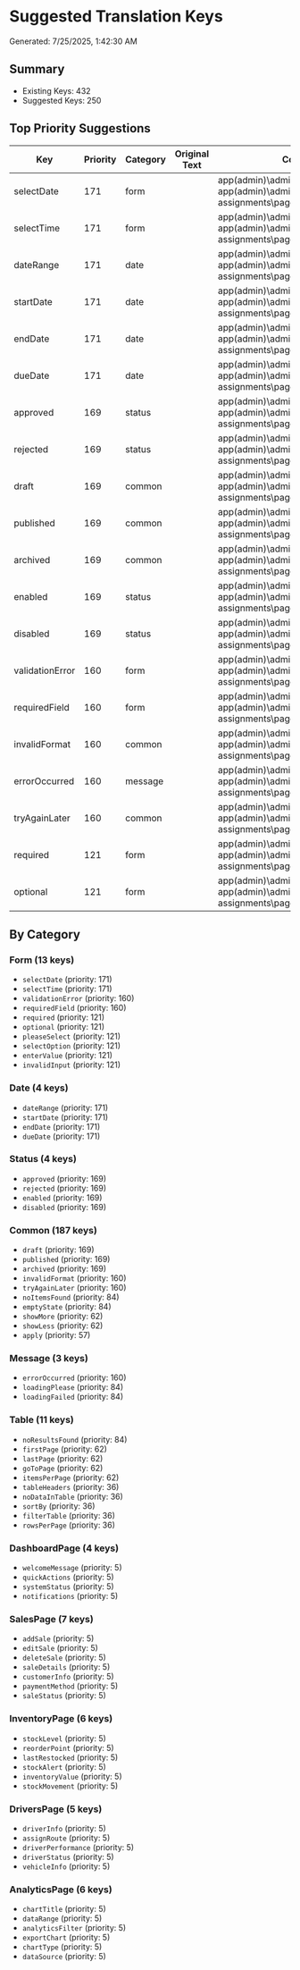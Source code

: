# Suggested Translation Keys

Generated: 7/25/2025, 1:42:30 AM

## Summary

- Existing Keys: 432
- Suggested Keys: 250

## Top Priority Suggestions

| Key             | Priority | Category | Original Text | Contexts                                                                                 |
| --------------- | -------- | -------- | ------------- | ---------------------------------------------------------------------------------------- |
| selectDate      | 171      | form     |               | app\(admin)\admin\companies\page.tsx, app\(admin)\admin\distributor-assignments\page.tsx |
| selectTime      | 171      | form     |               | app\(admin)\admin\companies\page.tsx, app\(admin)\admin\distributor-assignments\page.tsx |
| dateRange       | 171      | date     |               | app\(admin)\admin\companies\page.tsx, app\(admin)\admin\distributor-assignments\page.tsx |
| startDate       | 171      | date     |               | app\(admin)\admin\companies\page.tsx, app\(admin)\admin\distributor-assignments\page.tsx |
| endDate         | 171      | date     |               | app\(admin)\admin\companies\page.tsx, app\(admin)\admin\distributor-assignments\page.tsx |
| dueDate         | 171      | date     |               | app\(admin)\admin\companies\page.tsx, app\(admin)\admin\distributor-assignments\page.tsx |
| approved        | 169      | status   |               | app\(admin)\admin\companies\page.tsx, app\(admin)\admin\distributor-assignments\page.tsx |
| rejected        | 169      | status   |               | app\(admin)\admin\companies\page.tsx, app\(admin)\admin\distributor-assignments\page.tsx |
| draft           | 169      | common   |               | app\(admin)\admin\companies\page.tsx, app\(admin)\admin\distributor-assignments\page.tsx |
| published       | 169      | common   |               | app\(admin)\admin\companies\page.tsx, app\(admin)\admin\distributor-assignments\page.tsx |
| archived        | 169      | common   |               | app\(admin)\admin\companies\page.tsx, app\(admin)\admin\distributor-assignments\page.tsx |
| enabled         | 169      | status   |               | app\(admin)\admin\companies\page.tsx, app\(admin)\admin\distributor-assignments\page.tsx |
| disabled        | 169      | status   |               | app\(admin)\admin\companies\page.tsx, app\(admin)\admin\distributor-assignments\page.tsx |
| validationError | 160      | form     |               | app\(admin)\admin\companies\page.tsx, app\(admin)\admin\distributor-assignments\page.tsx |
| requiredField   | 160      | form     |               | app\(admin)\admin\companies\page.tsx, app\(admin)\admin\distributor-assignments\page.tsx |
| invalidFormat   | 160      | common   |               | app\(admin)\admin\companies\page.tsx, app\(admin)\admin\distributor-assignments\page.tsx |
| errorOccurred   | 160      | message  |               | app\(admin)\admin\companies\page.tsx, app\(admin)\admin\distributor-assignments\page.tsx |
| tryAgainLater   | 160      | common   |               | app\(admin)\admin\companies\page.tsx, app\(admin)\admin\distributor-assignments\page.tsx |
| required        | 121      | form     |               | app\(admin)\admin\companies\page.tsx, app\(admin)\admin\distributor-assignments\page.tsx |
| optional        | 121      | form     |               | app\(admin)\admin\companies\page.tsx, app\(admin)\admin\distributor-assignments\page.tsx |

## By Category

### Form (13 keys)

- `selectDate` (priority: 171)
- `selectTime` (priority: 171)
- `validationError` (priority: 160)
- `requiredField` (priority: 160)
- `required` (priority: 121)
- `optional` (priority: 121)
- `pleaseSelect` (priority: 121)
- `selectOption` (priority: 121)
- `enterValue` (priority: 121)
- `invalidInput` (priority: 121)

### Date (4 keys)

- `dateRange` (priority: 171)
- `startDate` (priority: 171)
- `endDate` (priority: 171)
- `dueDate` (priority: 171)

### Status (4 keys)

- `approved` (priority: 169)
- `rejected` (priority: 169)
- `enabled` (priority: 169)
- `disabled` (priority: 169)

### Common (187 keys)

- `draft` (priority: 169)
- `published` (priority: 169)
- `archived` (priority: 169)
- `invalidFormat` (priority: 160)
- `tryAgainLater` (priority: 160)
- `noItemsFound` (priority: 84)
- `emptyState` (priority: 84)
- `showMore` (priority: 62)
- `showLess` (priority: 62)
- `apply` (priority: 57)

### Message (3 keys)

- `errorOccurred` (priority: 160)
- `loadingPlease` (priority: 84)
- `loadingFailed` (priority: 84)

### Table (11 keys)

- `noResultsFound` (priority: 84)
- `firstPage` (priority: 62)
- `lastPage` (priority: 62)
- `goToPage` (priority: 62)
- `itemsPerPage` (priority: 62)
- `tableHeaders` (priority: 36)
- `noDataInTable` (priority: 36)
- `sortBy` (priority: 36)
- `filterTable` (priority: 36)
- `rowsPerPage` (priority: 36)

### DashboardPage (4 keys)

- `welcomeMessage` (priority: 5)
- `quickActions` (priority: 5)
- `systemStatus` (priority: 5)
- `notifications` (priority: 5)

### SalesPage (7 keys)

- `addSale` (priority: 5)
- `editSale` (priority: 5)
- `deleteSale` (priority: 5)
- `saleDetails` (priority: 5)
- `customerInfo` (priority: 5)
- `paymentMethod` (priority: 5)
- `saleStatus` (priority: 5)

### InventoryPage (6 keys)

- `stockLevel` (priority: 5)
- `reorderPoint` (priority: 5)
- `lastRestocked` (priority: 5)
- `stockAlert` (priority: 5)
- `inventoryValue` (priority: 5)
- `stockMovement` (priority: 5)

### DriversPage (5 keys)

- `driverInfo` (priority: 5)
- `assignRoute` (priority: 5)
- `driverPerformance` (priority: 5)
- `driverStatus` (priority: 5)
- `vehicleInfo` (priority: 5)

### AnalyticsPage (6 keys)

- `chartTitle` (priority: 5)
- `dataRange` (priority: 5)
- `analyticsFilter` (priority: 5)
- `exportChart` (priority: 5)
- `chartType` (priority: 5)
- `dataSource` (priority: 5)
